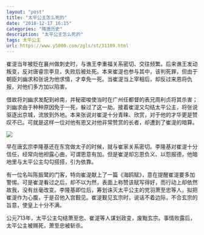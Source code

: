 ```yaml
---
layout: "post"
title: "太平公主怎么死的"
date: "2018-12-17 16:15"
categories: "隋唐历史"
description: "太平公主怎么死的"
tags: 太平公主
url: https://www.y5000.com/zgls/st/31109.html
---
```






崔湜当年被贬在襄州做刺史时，与谯王李重福关系密切、交往频繁。后来谯王发动叛变，反对唐睿宗李旦，失败后被处死。本来崔湜也参与其中，该判死罪，但由于朝臣刘幽求和张说为他求情，才幸免一死。当崔湜当上宰相后，却反过来恩将仇报，对他们多方加以陷害。

借故将刘幽求发配到岭南，并秘密唆使当时在广州任都督的表兄周利贞将其杀害；刘幽求由于种种原因免于一死，躲过了这一劫。接着崔湜又勾结太平公主，将张说驱逐出京城，流放到外地。本来张说对崔湜十分青睐、欣赏，对于他的才华更是赞叹不已。可就是这样一位对他有恩又对他非常赞赏的长者，却遭到了崔湜的暗算。

![](https://img.y5000.com/uploads/allimg/180627/8-1P62G52944249.jpg)

早在唐玄宗李隆基还在东宫做太子的时候，就与崔家关系密切。李隆基对崔湜十分信任，经常向他袒露心曲，可谓恩意有加。但是崔湜却忘恩负义、以怨报德，他暗地里与太平公主勾勾搭搭，引为依靠。

有一位名叫陈振鹭的门客，特向崔湜献上了一篇《海鸥赋》，意在提醒崔湜要多加警惕。可是崔湜看过之后，却不以为然，表面上称赞该赋写得好，而行动上却依然故我，没有丝毫改变。李隆基即位后，筹划诛灭太平公主的党羽萧至忠等人，拟把崔湜作为心腹，于是召他入宫觐见。崔湜觐见玄宗时，说话不着边际，不合玄宗的旨意，使皇上十分不满。

公元713年，太平公主勾结萧至忠、崔湜等人谋划政变，废黜玄宗。事情败露后，太平公主被赐死，萧至忠被斩杀。
